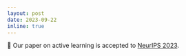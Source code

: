 ```yaml
---
layout: post
date: 2023-09-22
inline: true
---
```


📝 Our paper on active learning is accepted to [NeurIPS 2023](https://nips.cc).
